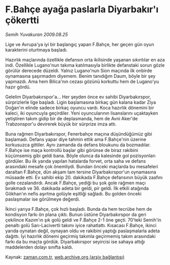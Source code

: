 # F.Bahçe ayağa paslarla Diyarbakır'ı çökertti

*Semih Yuvakuran 2009.08.25*

<tr><td class="metin" colspan="2" style="padding-top: 20px; padding-left: 5px; padding-right: 10px;">Lige ve Avrupa'ya iyi bir başlangıç yapan F.Bahçe, her geçen gün oyun karakterini oturtmaya başladı.</td></tr><tr><td class="metin" colspan="2" style="padding-top: 20px; padding-left: 5px; padding-right: 10px;"><p>Hazırlık maçlarında özellikle defansın orta ikilisinde yaşanan sıkıntılar en aza indi. Özellikle Lugano'nun takıma katılmasıyla birlikte defanstaki sorun gözle görülür derecede düzeldi. Yalnız Lugano'nun Sion maçında ilk onbirde oynamasına şaşırmadım diyemem. Benim tanıdığım Daum, böyle bir şey yapmazdı. Ama hem Bilica'nın cezası gözünü korkuttu hem de Lugano'yu hazır gördü.
<p>Gelelim Diyarbakırspor'a... Her şeyden önce ev sahibi Diyarbakırspor, sürprizlerle lige başladı. Ligin başlamasına birkaç gün kalana kadar Ziya Doğan'ın elinde sadece birkaç oyuncu vardı. Koca hazırlık dönemini bir kaleci, iki oyuncuyla geçirdiler. Yeni oyuncularının lisanslarını uçaktayken yetiştiren takım gidip bir de deplasmanda, hem de Avni Aker'de Trabzonspor'u devirerek büyük bir sürprize imza attı.
<p>Buna rağmen Diyarbakırspor, Fenerbahçe maçına düşündüğümüz gibi başlamadı. Defans yapar diye tahmin ettik ama F.Bahçe'nin üzerine korkusuzca gittiler. Aynı zamanda da defans bloukunu da bozmadılar. F.Bahçe ise maça kontrollü başlar gibi görünse de biraz rakibini küçümsemiş gibi geldi bana. Böyle olunca da kalesinde gol pozisyonları gördüler. Bu ilk yarıda yapılan hatalarda forvet, orta saha ve defans arasındaki mesafe çok önemliydi. Bundan önceki maçlarda bu mesafeleri daraltan F.Bahçe, dün akşam tam tersine Diyarbakırspor'un oynamasına müsaade etti. Ev sahibi ekip 20. dakikada F.Bahçe defansının büyük zaafını golle cezalandırdı. Ancak F.Bahçe, yediği bu şok gole rağmen maçı bırakmadı ve 36. dakikada adeta bir geldi, pir geldi. İlk etkili atağında Gökhan'ın nefis aşırtma golüyle eşitliği sağladı. Bu golden önceki paslaşmalar ise görülmeye değerdi.
<p>İkinci yarıya F.Bahçe, çok hızlı başladı. Bunda da hem tecrübe hem de kondisyon farkı ön plana çıktı. Bunun üstüne Diyarbakırspor da geri çekilince Kazım'ın şık golü geldi ve F.Bahçe 2-1 öne geçti. 70'teki Semih'in penaltı golü Sarı-Lacivertli takımı iyice rahatlattı. Kısacası F.Bahçe, ikinci yarıda oynatan değil, oynayan oldu ve rakibini yaptığı paslaşmalarla adeta dağıttı. İyi hazırlık dönemi geçirmiş takımla geçirmemiş takım arasındaki farkı da bu maçta gördük. Diyarbakırspor seyircisi ise sahaya attığı maddelerden dolayı sınıfta kaldı. <br/></p></p></p></p></td></tr>

Kaynak: [zaman.com.tr](http://zaman.com.tr/yazar.do?yazino=884326), [web.archive.org (arşiv bağlantısı)](http://web.archive.org/web/20090925094144/http://www.zaman.com.tr:80/yazar.do?yazino=884326)

